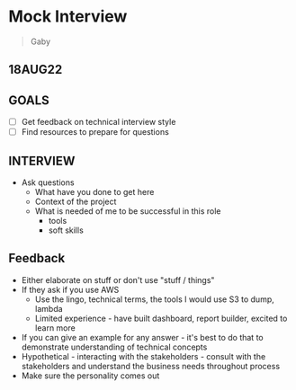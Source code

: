 # Mock Interview

> Gaby

## 18AUG22

## GOALS

- [ ] Get feedback on technical interview style
- [ ] Find resources to prepare for questions

## INTERVIEW

- Ask questions
  - What have you done to get here
  - Context of the project
  - What is needed of me to be successful in this role
    - tools
    - soft skills

## Feedback

- Either elaborate on stuff or don't use "stuff / things"
- If they ask if you use AWS
  - Use the lingo, technical terms, the tools I would use S3 to dump, lambda
  - Limited experience - have built dashboard, report builder, excited to learn more
- If you can give an example for any answer - it's best to do that to demonstrate understanding of technical concepts
- Hypothetical - interacting with the stakeholders - consult with the stakeholders and understand the business needs throughout process
- Make sure the personality comes out
